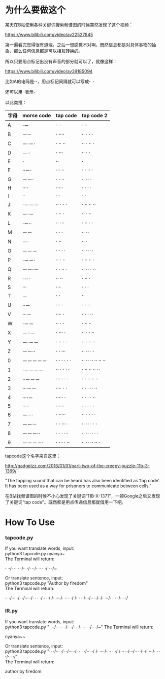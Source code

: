 # 为什么要做这个
某天在B站使用各种关键词搜索频谱图的时候突然发现了这个视频：

https://www.bilibili.com/video/av22527845

第一遍看完觉得很有道理。之后一想感觉不对啊，既然信息都是对具体事物的抽象，那么任何信息都是可以相互转换的。

所以只要用点标记出没有声音的部分就可以了，就像这样：

https://www.bilibili.com/video/av39185094

比如A的电码是·-，用点标记间隔就可以写成·· ·

还可以用··表示-

以此类推：

| 字母 | morse code | tap code |tap code 2 |
| ------ | ------ | ------ | ------ |
| A|  ·－  |    ·· ·| · ·· |
| B|  －···  |    · ···· | ·· · · · |
| C|  －·－·  |    · ·· ·· | ·· · ·· · |
| D|  －··  |    · ···| ·· · · |
| E|  ·   |   ··| · |
| F|  ··－·  |    ··· ··  | · · ·· · |
| G|  －－·  |    · · ··| ·· ·· · |
| H|  ····  |    ·····| · · · · |
| I|  ··   |   ···| · · |
| J|  ·－－－ |     ·· · · · | · ·· ·· ·· |
| K|  －·－  |    · ·· ·| ·· · ·· |
| L|  ·－··  |    ·· ···| · ·· · · |
| M|  －－ |     · · ·| ·· ·· |
| N|  －·  |    · ··| ·· · |
| O|  －－－  |    · · · ·| ·· ·· ·· |
| P|  ·－－·  |    ·· · ··| · ·· ·· · |
| Q|  －－·－  |    · · ·· ·| ·· ·· · ·· |
| R|  ·－·   |   ·· ··| · ·· · |
| S|  ···   |   ····| · · · |
| T|  －  |    · ·| ·· |
| U|  ··－  |    ··· ·|· · ··  |
| V|  ···－  |    ···· ·| · · · ·· |
| W|  ·－－  |    ·· · ·| · ·· ·· |
| X|  －··－  |    · ··· ·| ·· · · ·· |
| Y|  －·－－  |    · ·· · ·| ·· · ·· ·· |
| Z|  －－··  |    · · ···| ·· ·· · · |
| 0|  －－－－－  |    · · · · · ·| ·· ·· ·· ·· ·· ·· |
| 1|  ·－－－－ |     ·· · · · ·| · ·· ·· ·· ·· |
| 2|  ··－－－ |     ··· · · ·| · · ·· ·· ·· |
| 3|  ···－－ |     ···· · ·| · · · ·· ·· |
| 4|  ····－ |     ····· ·| · · · · ·· |
| 5|  ·····  |    ······| · · · · · |
| 6|  －···· |     · ·····| ·· · · · · |
| 7| －－···  |    · · ····| ·· ·· · · · |
| 8| －－－··  |    · · · ···| ·· ·· ·· · · |
| 9| －－－－· |     · · · · ··| ·· ·· ·· ·· · |


tapcode这个名字来自这里：

http://gadgetzz.com/2016/01/01/part-two-of-the-creepy-puzzle-11b-3-1369/

"The tapping sound that can be heard has also been identified as ‘tap code’. It has been used as a way for prisoners to communicate between cells."

在B站找频谱图的时候不小心发现了关键词“11B-X-1371”，一顿Google之后又发现了关键词“tap code”。既然都是用点传递信息那就借用一下吧。

# How To Use
### tapcode.py
If you want translate words, input:  
python3 tapcode.py nyanya~  
The Terminal will return:  
<p>· ··/· ·· · ·/·· ·/· ··/· ·· · ·/·· ·/~</p>    

Or translate sentence, input:  
python3 tapcode.py "Author by firedom"  
The Terminal will return:  
<p>·· ·/··· ·/· ·/·····/· · · ·/·· ··/ /· ····/· ·· · ·/ /··· ··/···/·· ··/··/· ···/· · · ·/· · ·/</p>  

### IR.py
If you want translate words, input:  
python3 tapcode.py "· ··/· ·· · ·/·· ·/· ··/· ·· · ·/·· ·/~" 
The Terminal will return:  
<p>nyanya~~</p>    

Or translate sentence, input:  
python3 tapcode.py "·· ·/··· ·/· ·/·····/· · · ·/·· ··/ /· ····/· ·· · ·/ /··· ··/···/·· ··/··/· ···/· · · ·/· · ·/"  
The Terminal will return:  
<p>author by firedom</p>  
